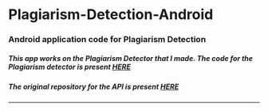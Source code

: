 # Plagiarism-Detection-Android
### Android application code for Plagiarism Detection

##### This app works on the Plagiarism Detector that I made. The code for the Plagiarism detector is present [HERE](https://github.com/Shraeyas/Plagiarism-Detection)

##### The original repository for the API is present [HERE](https://github.com/Shraeyas/Plagiarism-Detection-Server-Deployment)

---


